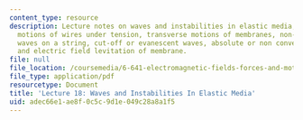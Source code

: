 ```yaml
---
content_type: resource
description: Lecture notes on waves and instabilities in elastic media, transverse
  motions of wires under tension, transverse motions of membranes, non-dispersive
  waves on a string, cut-off or evanescent waves, absolute or non convective instability,
  and electric field levitation of membrane.
file: null
file_location: /coursemedia/6-641-electromagnetic-fields-forces-and-motion-spring-2009/adec66e1ae8f0c5c9d1e049c28a8a1f5_MIT6_641s09_lec18.pdf
file_type: application/pdf
resourcetype: Document
title: 'Lecture 18: Waves and Instabilities In Elastic Media'
uid: adec66e1-ae8f-0c5c-9d1e-049c28a8a1f5
---
```

